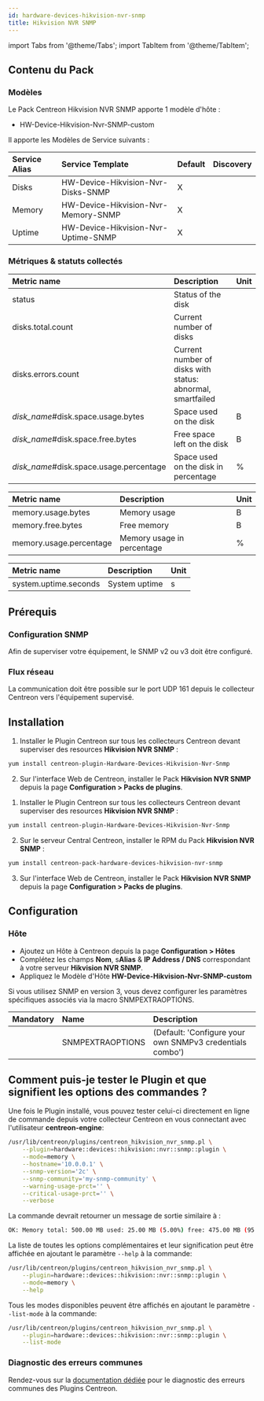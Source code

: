 ```yaml
---
id: hardware-devices-hikvision-nvr-snmp
title: Hikvision NVR SNMP
---
```

import Tabs from '@theme/Tabs';
import TabItem from '@theme/TabItem';

## Contenu du Pack

### Modèles

Le Pack Centreon Hikvision NVR SNMP apporte 1 modèle d'hôte :
* HW-Device-Hikvision-Nvr-SNMP-custom

Il apporte les Modèles de Service suivants :

| Service Alias | Service Template                    | Default | Discovery |
|:--------------|:------------------------------------|:--------|:----------|
| Disks         | HW-Device-Hikvision-Nvr-Disks-SNMP  | X       |           |
| Memory        | HW-Device-Hikvision-Nvr-Memory-SNMP | X       |           |
| Uptime        | HW-Device-Hikvision-Nvr-Uptime-SNMP | X       |           |

### Métriques & statuts collectés

<Tabs groupId="sync">
<TabItem value="Disks" label="Disks">

| Metric name                             | Description                                                | Unit |
|:--------------------------------------- |:---------------------------------------------------------- |:---- |
| status                                  | Status of the disk                                         |      |
| disks.total.count                       | Current number of disks                                    |      |
| disks.errors.count                      | Current number of disks with status: abnormal, smartfailed |      |
| *disk_name*#disk.space.usage.bytes      | Space used on the disk                                     | B    |
| *disk_name*#disk.space.free.bytes       | Free space left on the disk                                | B    |
| *disk_name*#disk.space.usage.percentage | Space used on the disk in percentage                       | %    |

</TabItem>
<TabItem value="Memory" label="Memory">

| Metric name             | Description                | Unit  |
| :---------------------- | :------------------------- | :---- |
| memory.usage.bytes      | Memory usage               | B     |
| memory.free.bytes       | Free memory                | B     |
| memory.usage.percentage | Memory usage in percentage | %     |

</TabItem>
<TabItem value="Uptime" label="Uptime">

| Metric name           | Description        | Unit  |
| :-------------------- | :----------------- | :---- |
| system.uptime.seconds | System uptime      | s     |

</TabItem>
</Tabs>

## Prérequis

### Configuration SNMP

Afin de superviser votre équipement, le SNMP v2 ou v3 doit être configuré.

### Flux réseau

La communication doit être possible sur le port UDP 161 depuis le collecteur
Centreon vers l'équipement supervisé.

## Installation

<Tabs groupId="sync">
<TabItem value="Online License" label="Online License">

1. Installer le Plugin Centreon sur tous les collecteurs Centreon devant superviser des resources **Hikvision NVR SNMP** :

```bash
yum install centreon-plugin-Hardware-Devices-Hikvision-Nvr-Snmp
```

2. Sur l'interface Web de Centreon, installer le Pack **Hikvision NVR SNMP** depuis la page **Configuration > Packs de plugins**.

</TabItem>
<TabItem value="Offline License" label="Offline License">

1. Installer le Plugin Centreon sur tous les collecteurs Centreon devant superviser des resources **Hikvision NVR SNMP** :

```bash
yum install centreon-plugin-Hardware-Devices-Hikvision-Nvr-Snmp
```

2. Sur le serveur Central Centreon, installer le RPM du Pack **Hikvision NVR SNMP** :

```bash
yum install centreon-pack-hardware-devices-hikvision-nvr-snmp
```

3. Sur l'interface Web de Centreon, installer le Pack **Hikvision NVR SNMP** depuis la page **Configuration > Packs de plugins**.

</TabItem>
</Tabs>

## Configuration

### Hôte

* Ajoutez un Hôte à Centreon depuis la page **Configuration > Hôtes**
* Complétez les champs **Nom**, s**Alias** & **IP Address / DNS** correspondant à votre serveur **Hikvision NVR SNMP**.
* Appliquez le Modèle d'Hôte **HW-Device-Hikvision-Nvr-SNMP-custom**

Si vous utilisez SNMP en version 3, vous devez configurer les paramètres
spécifiques associés via la macro SNMPEXTRAOPTIONS.

| Mandatory | Name             | Description                                              |
|:----------|:-----------------|:---------------------------------------------------------|
|           | SNMPEXTRAOPTIONS | (Default: 'Configure your own SNMPv3 credentials combo') |

## Comment puis-je tester le Plugin et que signifient les options des commandes ? 

Une fois le Plugin installé, vous pouvez tester celui-ci directement en ligne 
de commande depuis votre collecteur Centreon en vous connectant avec 
l'utilisateur **centreon-engine**:

```bash
/usr/lib/centreon/plugins/centreon_hikvision_nvr_snmp.pl \
    --plugin=hardware::devices::hikvision::nvr::snmp::plugin \
    --mode=memory \
    --hostname='10.0.0.1' \
    --snmp-version='2c' \
    --snmp-community='my-snmp-community' \
    --warning-usage-prct='' \
    --critical-usage-prct='' \
    --verbose
```

La commande devrait retourner un message de sortie similaire à :

```bash
OK: Memory total: 500.00 MB used: 25.00 MB (5.00%) free: 475.00 MB (95.00%) | 'memory.usage.bytes'=26214400B;;;0;524288000 'memory.free.bytes'=498073600B;;;0;524288000 'memory.usage.percentage'=5.00%;;;0;100
```

La liste de toutes les options complémentaires et leur signification peut être
affichée en ajoutant le paramètre `--help` à la commande:

```bash
/usr/lib/centreon/plugins/centreon_hikvision_nvr_snmp.pl \
    --plugin=hardware::devices::hikvision::nvr::snmp::plugin \
    --mode=memory \
    --help
 ```

Tous les modes disponibles peuvent être affichés en ajoutant le paramètre 
`--list-mode` à la commande:

```bash
/usr/lib/centreon/plugins/centreon_hikvision_nvr_snmp.pl \
    --plugin=hardware::devices::hikvision::nvr::snmp::plugin \
    --list-mode
 ```

### Diagnostic des erreurs communes

Rendez-vous sur la [documentation dédiée](../tutorials/troubleshooting-plugins#snmp-checks)
pour le diagnostic des erreurs communes des Plugins Centreon.
